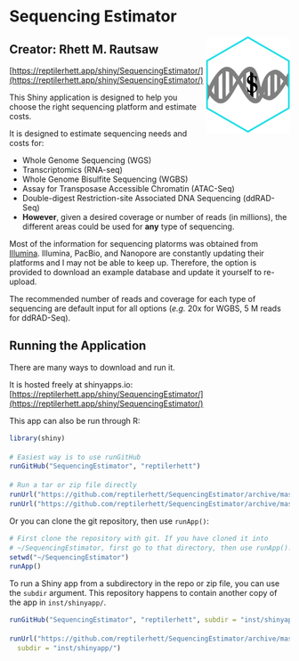 # Sequencing Estimator
<img align="right" src="www/SequencingEstimator.png" width=150>

## Creator: Rhett M. Rautsaw

[https://reptilerhett.app/shiny/SequencingEstimator/](https://reptilerhett.app/shiny/SequencingEstimator/)

This Shiny application is designed to help you choose the right sequencing platform and estimate costs.

It is designed to estimate sequencing needs and costs for:

- Whole Genome Sequencing (WGS)
- Transcriptomics (RNA-seq)
- Whole Genome Bisulfite Sequencing (WGBS)
- Assay for Transposase Accessible Chromatin (ATAC-Seq)
- Double-digest Restriction-site Associated DNA Sequencing (ddRAD-Seq)
- **However**, given a desired coverage or number of reads (in millions), the different areas could be used for **any** type of sequencing.

Most of the information for sequencing platorms was obtained from [Illumina](https://www.illumina.com/systems/sequencing-platforms.html). Illumina, PacBio, and Nanopore are constantly updating their platforms and I may not be able to keep up. Therefore, the option is provided to download an example database and update it yourself to re-upload.

The recommended number of reads and coverage for each type of sequencing are default input for all options (*e.g.* 20x for WGBS, 5 M reads for ddRAD-Seq). 

## Running the Application

There are many ways to download and run it. 

It is hosted freely at shinyapps.io: 
[https://reptilerhett.app/shiny/SequencingEstimator/](https://reptilerhett.app/shiny/SequencingEstimator/)

This app can also be run through R:

```R
library(shiny)

# Easiest way is to use runGitHub
runGitHub("SequencingEstimator", "reptilerhett")

# Run a tar or zip file directly
runUrl("https://github.com/reptilerhett/SequencingEstimator/archive/master.tar.gz")
runUrl("https://github.com/reptilerhett/SequencingEstimator/archive/master.zip")
```

Or you can clone the git repository, then use `runApp()`:

```R
# First clone the repository with git. If you have cloned it into
# ~/SequencingEstimator, first go to that directory, then use runApp().
setwd("~/SequencingEstimator")
runApp()
```


To run a Shiny app from a subdirectory in the repo or zip file, you can use the `subdir` argument. This repository happens to contain another copy of the app in `inst/shinyapp/`.

```R
runGitHub("SequencingEstimator", "reptilerhett", subdir = "inst/shinyapp/")

runUrl("https://github.com/reptilerhett/SequencingEstimator/archive/master.tar.gz",
  subdir = "inst/shinyapp/")
```

